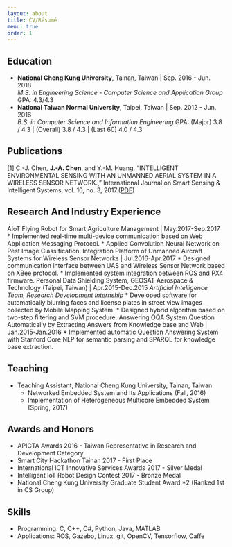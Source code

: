 ```yaml
---
layout: about
title: CV/Résumé
menu: true
order: 1
---
```


## Education
* **National Cheng Kung University**, Tainan, Taiwan | Sep. 2016 - Jun. 2018<br/>
*M.S. in Engineering Science - Computer Science and Application Group*
GPA: 4.3/4.3
* **National Taiwan Normal University**, Taipei, Taiwan | Sep. 2012 - Jun. 2016<br/>
*B.S. in Computer Science and Information Engineering*
GPA: (Major) 3.8 / 4.3 | (Overall) 3.8 / 4.3 | (Last 60) 4.0 / 4.3

## Publications
[1] C.-J. Chen, **J.-A. Chen**, and Y.-M. Huang, “INTELLIGENT ENVIRONMENTAL SENSING WITH AN UNMANNED AERIAL SYSTEM IN A WIRELESS SENSOR NETWORK.,” International Journal on Smart Sensing & Intelligent Systems, vol. 10, no. 3, 2017.([PDF](http://s2is.org/Issues/v10/n3/papers/paper10.pdf))

## Research And Industry Experience
AIoT Flying Robot for Smart Agriculture Management | May.2017-Sep.2017
	* Implemented real-time multi-device communication based on Web Application Messaging Protocol.
	* Applied Convolution Neural Network on Pest Image Classification.
Integration Platform of Unmanned Aircraft Systems for Wireless Sensor Networks | Jul.2016-Apr.2017
	* Designed communication interface between UAS and Wireless Sensor Network based on XBee protocol.
	* Implemented system integration between ROS and PX4 firmware.
Personal Data Shielding System, GEOSAT Aerospace & Technology (Taipei, Taiwan) | Apr.2015-Dec.2015
*Artificial Intelligence Team, Research Development Internship*
	* Developed software for automatically blurring faces and license plates in street view images collected by Mobile Mapping System.
	* Designed hybrid algorithm based on two-step filtering and SVM procedure.
Answering OQA System Question Automatically by Extracting Answers from Knowledge base and Web | Jan.2015-Jan.2016
	* Implemented automatic Question Answering System with Stanford Core NLP for semantic parsing and SPARQL for knowledge base extraction.
	
## Teaching
* Teaching Assistant, National Cheng Kung University, Tainan, Taiwan<br/>
	* Networked Embedded System and Its Applications (Fall, 2016)
	* Implementation of Heterogeneous Multicore Embedded System (Spring, 2017)

## Awards and Honors
* APICTA Awards 2016 - Taiwan Representative in Research and Development Category
* Smart City Hackathon Tainan 2017 - First Place 
* International ICT Innovative Services Awards 2017 - Silver Medal
* Intelligent IoT Robot Design Contest 2017 - Bronze Medal
* National Cheng Kung University Graduate Student Award *2 (Ranked 1st in CS Group)


## Skills
* Programming: C, C++, C#, Python, Java, MATLAB
* Applications: ROS, Gazebo, Linux, git, OpenCV, Tensorflow, Caffe
